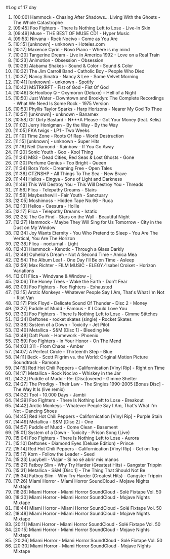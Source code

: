 #Log of 17 day

1. [00:00] Hammock - Chasing After Shadows... Living With the Ghosts - The Whole Catastrophe
1. [09:45] Foo Fighters - There Is Nothing Left to Lose - Live-In Skin
1. [09:49] Muse - THE BEST OF MUSE CD1 - Hyper Music
1. [09:53] Nirvana - Rock Nocivo - Come as You Are
1. [10:15] [unknown] - unknown - Hoteles.com
1. [10:17] Maxence Cyrin - Novö Piano - Where is my mind
1. [10:20] Tangerine Dream - Live in America 1992 - Love on a Real Train
1. [10:23] Animotion - Obsession - Obsession
1. [10:29] Alabama Shakes - Sound & Color - Sound & Color
1. [10:32] The Jim Carroll Band - Catholic Boy - People Who Died
1. [10:37] Nancy Sinatra - Nancy & Lee - Some Velvet Morning
1. [10:41] [unknown] - unknown - Spotify
1. [10:42] MSTRKRFT - Fist of God - Fist Of God
1. [10:46] ScHoolboy Q - Oxymoron (Deluxe) - Hell of a Night
1. [10:50] Just Water - Downtown and Brooklyn: The Complete Recordings - What We Need Is Some Rock - 1975 Version
1. [10:53] Phyllis Taylor Sparks - Harp Horizons - Nearer My God To Thee
1. [10:57] [unknown] - unknown - Banamex
1. [10:58] Ol' Dirty Bastard - N***A Please - Got Your Money (feat. Kelis)
1. [11:02] Jerry Honigman - By the Way - By the Way
1. [11:05] FKA twigs - LP1 - Two Weeks
1. [11:10] Time Zone - Roots Of Rap - World Destruction
1. [11:15] [unknown] - unknown - Super Hits
1. [11:16] Neil Diamond - Rainbow - If You Go Away
1. [11:20] Sonic Youth - Goo - Kool Thing
1. [11:24] M83 - Dead Cities, Red Seas & Lost Ghosts - Gone
1. [11:30] Perfume Genius - Too Bright - Queen
1. [11:34] Bora York - Dreaming Free - Open Tales
1. [11:38] CTZNSHP - All Things To The Sea - New Brave
1. [11:44] Helios - Eingya - Sons of Light and Darkness
1. [11:49] This Will Destroy You - This Will Destroy You - Threads
1. [11:56] Flica - Telepathy Dreams - Stairs
1. [11:58] Maybeshewill - Fair Youth - Sanctuary
1. [12:05] Moshimoss - Hidden Tape No.66 - Ruca
1. [12:13] Helios - Caesura - Hollie
1. [12:17] Flica - Telepathy Dreams - Istatic
1. [12:25] The Go Find - Stars on the Wall - Beautiful Night
1. [12:27] Hammock - Maybe They Will Sing for Us Tomorrow - City in the Dust on My Window
1. [12:34] Joy Wants Eternity - You Who Pretend to Sleep - You Are The Vertical, You Are The Horizon
1. [12:38] Flica - nocturnal - Light
1. [12:43] Hammock - Kenotic - Through a Glass Darkly
1. [12:49] Ophelia's Dream - Not A Second Time - Amica Mea
1. [12:54] The Album Leaf - One Day I'll Be on Time - Asleep
1. [12:59] Max Richter - FILM MUSIC - ELEGY ⁄ Isabel Croixet - Horizon Variations
1. [13:01] Flica - Windvane & Window - j
1. [13:06] The Honey Trees - Wake the Earth - Don't Fear
1. [13:09] Foo Fighters - Foo Fighters - Exhausted
1. [13:15] Arctic Monkeys - Whatever People Say I Am, That's What I'm Not - Riot Van
1. [13:17] Pink Floyd - Delicate Sound Of Thunder - Disc 2 - Money
1. [13:27] Puddle of Mudd - Famous - If I Could Love You
1. [13:30] Foo Fighters - There Is Nothing Left to Lose - Gimme Stitches
1. [13:34] Deftones - rocket skates (single) - Rocket Skates
1. [13:38] System of a Down - Toxicity - Jet Pilot
1. [13:40] Metallica - S&M [Disc 1] - Bleeding Me
1. [13:49] Daft Punk - Homework - Phoenix
1. [13:59] Foo Fighters - In Your Honor - On The Mend
1. [14:03] 311 - From Chaos - Amber
1. [14:07] A Perfect Circle - Thirteenth Step - Blue
1. [14:11] Beck - Scott Pilgrim vs. the World: Original Motion Picture Soundtrack - Ramona
1. [14:15] Red Hot Chili Peppers - Californication [Vinyl Rip] - Right on Time
1. [14:17] Metallica - Rock Nocivo - Whiskey in the Jar
1. [14:22] Puddle of Mudd - Re: (Disc)overed - Gimme Shelter
1. [14:27] The Prodigy - Their Law - The Singles 1990-2005 [Bonus Disc] - The Way It Is (live remix)
1. [14:32] Tool - 10.000 Days - Jambi
1. [14:39] Foo Fighters - There Is Nothing Left to Lose - Breakout
1. [14:42] Arctic Monkeys - Whatever People Say I Am, That's What I'm Not - Dancing Shoes
1. [14:45] Red Hot Chili Peppers - Californication [Vinyl Rip] - Purple Stain
1. [14:49] Metallica - S&M [Disc 2] - One
1. [14:57] Puddle of Mudd - Come Clean - Basement
1. [15:01] System of a Down - Toxicity - Prison Song (Live)
1. [15:04] Foo Fighters - There Is Nothing Left to Lose - Aurora
1. [15:10] Deftones - Diamond Eyes (Deluxe Edition) - Prince
1. [15:14] Red Hot Chili Peppers - Californication [Vinyl Rip] - Get on Top
1. [15:17] Korn - Follow the Leader - Seed
1. [15:23] Lucybell - Viajar - Si no sé abrir mis manos
1. [15:27] Fatboy Slim - Why Try Harder (Greatest Hits) - Gangster Trippin
1. [15:31] Metallica - S&M [Disc 1] - The Thing That Should Not Be
1. [15:34] Fatboy Slim - Why Try Harder (Greatest Hits) - Gangster Trippin
1. [17:26] Miami Horror - Miami Horror SoundCloud - Mojave Nights Mixtape
1. [18:26] Miami Horror - Miami Horror SoundCloud - Solé Fixtape Vol. 50
1. [18:30] Miami Horror - Miami Horror SoundCloud - Mojave Nights Mixtape
1. [18:44] Miami Horror - Miami Horror SoundCloud - Solé Fixtape Vol. 50
1. [18:48] Miami Horror - Miami Horror SoundCloud - Mojave Nights Mixtape
1. [20:11] Miami Horror - Miami Horror SoundCloud - Solé Fixtape Vol. 50
1. [20:15] Miami Horror - Miami Horror SoundCloud - Mojave Nights Mixtape
1. [20:26] Miami Horror - Miami Horror SoundCloud - Solé Fixtape Vol. 50
1. [20:30] Miami Horror - Miami Horror SoundCloud - Mojave Nights Mixtape
